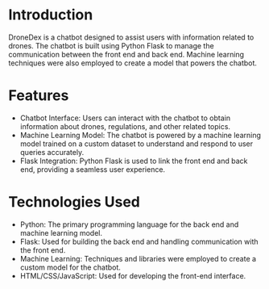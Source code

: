 # Introduction
DroneDex is a chatbot designed to assist users with information related to drones. The chatbot is built using Python Flask to manage the communication between the front end and back end. 
Machine learning techniques were also employed to create a model that powers the chatbot.

# Features
* Chatbot Interface: Users can interact with the chatbot to obtain information about drones, regulations, and other related topics.
* Machine Learning Model: The chatbot is powered by a machine learning model trained on a custom dataset to understand and respond to user queries accurately.
* Flask Integration: Python Flask is used to link the front end and back end, providing a seamless user experience.

# Technologies Used
* Python: The primary programming language for the back end and machine learning model.
* Flask: Used for building the back end and handling communication with the front end.
* Machine Learning: Techniques and libraries were employed to create a custom model for the chatbot.
* HTML/CSS/JavaScript: Used for developing the front-end interface.



